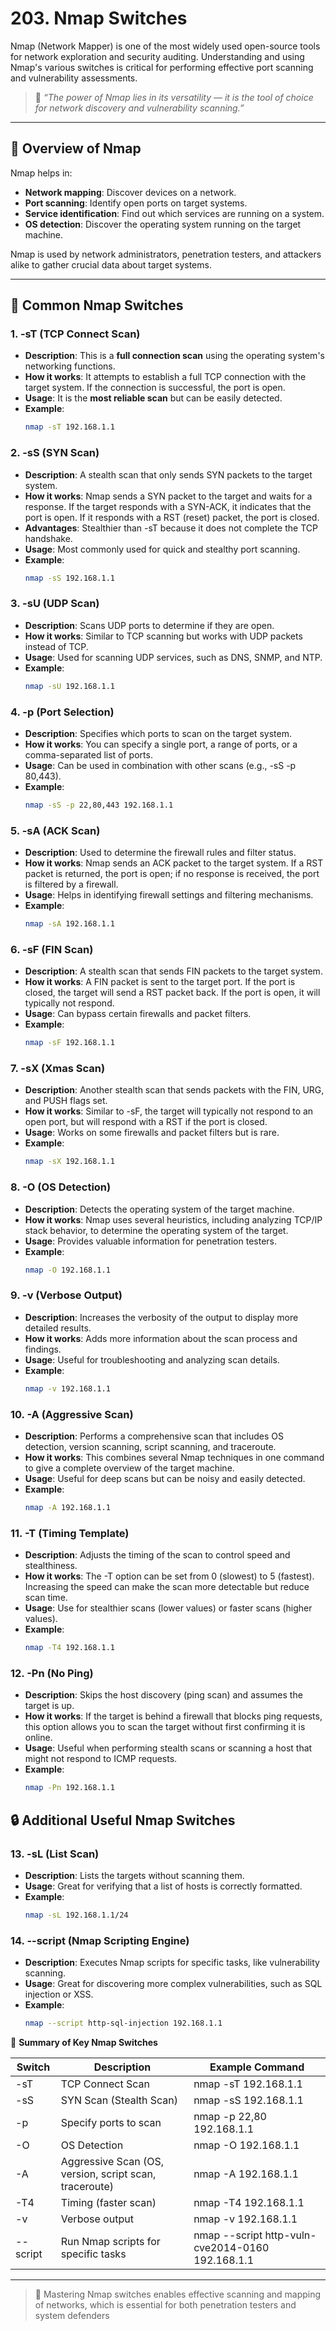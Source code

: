 
# 203. Nmap Switches

Nmap (Network Mapper) is one of the most widely used open-source tools for network exploration and security auditing. Understanding and using Nmap's various switches is critical for performing effective port scanning and vulnerability assessments.

> 🎯 *“The power of Nmap lies in its versatility — it is the tool of choice for network discovery and vulnerability scanning.”*

---

## 🧩 Overview of Nmap

Nmap helps in:
- **Network mapping**: Discover devices on a network.
- **Port scanning**: Identify open ports on target systems.
- **Service identification**: Find out which services are running on a system.
- **OS detection**: Discover the operating system running on the target machine.

Nmap is used by network administrators, penetration testers, and attackers alike to gather crucial data about target systems.

---

## 🧰 Common Nmap Switches

### 1. **-sT (TCP Connect Scan)**
- **Description**: This is a **full connection scan** using the operating system's networking functions.
- **How it works**: It attempts to establish a full TCP connection with the target system. If the connection is successful, the port is open.
- **Usage**: It is the **most reliable scan** but can be easily detected.
- **Example**: 
  ```bash
  nmap -sT 192.168.1.1
  ```

### 2. **-sS (SYN Scan)**
- **Description**: A stealth scan that only sends SYN packets to the target system.
- **How it works**: Nmap sends a SYN packet to the target and waits for a response. If the target responds with a SYN-ACK, it indicates that the port is open. If it responds with a RST (reset) packet, the port is closed.
- **Advantages**: Stealthier than -sT because it does not complete the TCP handshake.
- **Usage**: Most commonly used for quick and stealthy port scanning.
- **Example**:
  ```bash
  nmap -sS 192.168.1.1
  ```

### 3. **-sU (UDP Scan)**
- **Description**: Scans UDP ports to determine if they are open.
- **How it works**: Similar to TCP scanning but works with UDP packets instead of TCP.
- **Usage**: Used for scanning UDP services, such as DNS, SNMP, and NTP.
- **Example**:
  ```bash
  nmap -sU 192.168.1.1
  ```

### 4. **-p (Port Selection)**
- **Description**: Specifies which ports to scan on the target system.
- **How it works**: You can specify a single port, a range of ports, or a comma-separated list of ports.
- **Usage**: Can be used in combination with other scans (e.g., -sS -p 80,443).
- **Example**:
  ```bash
  nmap -sS -p 22,80,443 192.168.1.1
  ```

### 5. **-sA (ACK Scan)**
- **Description**: Used to determine the firewall rules and filter status.
- **How it works**: Nmap sends an ACK packet to the target system. If a RST packet is returned, the port is open; if no response is received, the port is filtered by a firewall.
- **Usage**: Helps in identifying firewall settings and filtering mechanisms.
- **Example**:
  ```bash
  nmap -sA 192.168.1.1
  ```

### 6. **-sF (FIN Scan)**
- **Description**: A stealth scan that sends FIN packets to the target system.
- **How it works**: A FIN packet is sent to the target port. If the port is closed, the target will send a RST packet back. If the port is open, it will typically not respond.
- **Usage**: Can bypass certain firewalls and packet filters.
- **Example**:
  ```bash
  nmap -sF 192.168.1.1
  ```

### 7. **-sX (Xmas Scan)**
- **Description**: Another stealth scan that sends packets with the FIN, URG, and PUSH flags set.
- **How it works**: Similar to -sF, the target will typically not respond to an open port, but will respond with a RST if the port is closed.
- **Usage**: Works on some firewalls and packet filters but is rare.
- **Example**:
  ```bash
  nmap -sX 192.168.1.1
  ```

### 8. **-O (OS Detection)**
- **Description**: Detects the operating system of the target machine.
- **How it works**: Nmap uses several heuristics, including analyzing TCP/IP stack behavior, to determine the operating system of the target.
- **Usage**: Provides valuable information for penetration testers.
- **Example**:
  ```bash
  nmap -O 192.168.1.1
  ```

### 9. **-v (Verbose Output)**
- **Description**: Increases the verbosity of the output to display more detailed results.
- **How it works**: Adds more information about the scan process and findings.
- **Usage**: Useful for troubleshooting and analyzing scan details.
- **Example**:
  ```bash
  nmap -v 192.168.1.1
  ```

### 10. **-A (Aggressive Scan)**
- **Description**: Performs a comprehensive scan that includes OS detection, version scanning, script scanning, and traceroute.
- **How it works**: This combines several Nmap techniques in one command to give a complete overview of the target machine.
- **Usage**: Useful for deep scans but can be noisy and easily detected.
- **Example**:
  ```bash
  nmap -A 192.168.1.1
  ```

### 11. **-T (Timing Template)**
- **Description**: Adjusts the timing of the scan to control speed and stealthiness.
- **How it works**: The -T option can be set from 0 (slowest) to 5 (fastest). Increasing the speed can make the scan more detectable but reduce scan time.
- **Usage**: Use for stealthier scans (lower values) or faster scans (higher values).
- **Example**:
  ```bash
  nmap -T4 192.168.1.1
  ```

### 12. **-Pn (No Ping)**
- **Description**: Skips the host discovery (ping scan) and assumes the target is up.
- **How it works**: If the target is behind a firewall that blocks ping requests, this option allows you to scan the target without first confirming it is online.
- **Usage**: Useful when performing stealth scans or scanning a host that might not respond to ICMP requests.
- **Example**:
  ```bash
  nmap -Pn 192.168.1.1
  ```

## 🔒 Additional Useful Nmap Switches

### 13. **-sL (List Scan)**
- **Description**: Lists the targets without scanning them.
- **Usage**: Great for verifying that a list of hosts is correctly formatted.
- **Example**:
  ```bash
  nmap -sL 192.168.1.1/24
  ```

### 14. **--script (Nmap Scripting Engine)**
- **Description**: Executes Nmap scripts for specific tasks, like vulnerability scanning.
- **Usage**: Great for discovering more complex vulnerabilities, such as SQL injection or XSS.
- **Example**:
  ```bash
  nmap --script http-sql-injection 192.168.1.1
  ```

📘 **Summary of Key Nmap Switches**

| Switch   | Description                                                      | Example Command                         |
|----------|------------------------------------------------------------------|-----------------------------------------|
| -sT      | TCP Connect Scan                                                 | nmap -sT 192.168.1.1                   |
| -sS      | SYN Scan (Stealth Scan)                                          | nmap -sS 192.168.1.1                   |
| -p       | Specify ports to scan                                            | nmap -p 22,80 192.168.1.1             |
| -O       | OS Detection                                                     | nmap -O 192.168.1.1                    |
| -A       | Aggressive Scan (OS, version, script scan, traceroute)           | nmap -A 192.168.1.1                    |
| -T4      | Timing (faster scan)                                             | nmap -T4 192.168.1.1                   |
| -v       | Verbose output                                                   | nmap -v 192.168.1.1                    |
| --script | Run Nmap scripts for specific tasks                               | nmap --script http-vuln-cve2014-0160 192.168.1.1 |

---
> 🧠 Mastering Nmap switches enables effective scanning and mapping of networks, which is essential for both penetration testers and system defenders
